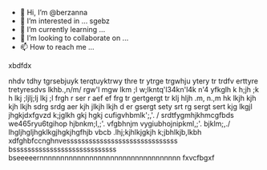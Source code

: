 - 👋 Hi, I’m @berzanna
- 👀 I’m interested in ... sgebz
- 🌱 I’m currently learning ...
- 💞️ I’m looking to collaborate on ...
- 📫 How to reach me ...

<!---
berzanna/berzanna is a ✨ special ✨ repository because its `README.md` (this file) appears on your GitHub profile.
You can click the Preview link to take a look at your changes.
--->xbdfdx
nhdv
tdhy tgrsebjuyk terqtuyktrwy thre tr ytrge
 trgwhju ytery tr trdfv
  erttyre tretyresdvs
lkhb.,n/m/ rgw'l mgw lkm ;l w;lkntq'l34kn'l4k n'4
yfkglh k h;jh ;k h lkj ;ljlj;lj lkj ;l
frgh r ser r aef ef
frg tr gertgergt tr
klj hljh .m, n.,m
hk lkjh kjh kjh lkjh
sdrg srdg aer
kjh jlkjh lkjh d
er gsergt sety srt
rg sergt sert
kjg lkgjl jhgkjdxfgvzd
k;jglkh gkj hgkj
cufigvhbmlk';,'.
/
srdtfygmhjkhmcgfbds
we465ryu6tgihop
hjbnkm;l,;'.
vfgbhnjm
vygiubhojnipkml,;'.
bjklm;,./
lhgljhgljhgklkgjhgkjhgfhjb vbcb
.lhj;kjhlkjgkjh
k;jbhlkjb,lkbh
xdfghbfccnghnvessssssssssssssssssssssssssssss
bssssssssssssssssssssssssssss
bseeeeernnnnnnnnnnnnnnnnnnnnnnnnnnnnnnnnnn
fxvcfbgxf
